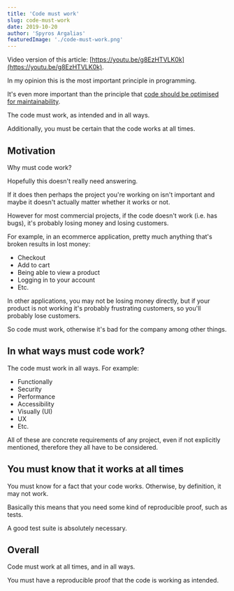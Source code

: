 ```yaml
---
title: 'Code must work'
slug: code-must-work
date: 2019-10-20
author: 'Spyros Argalias'
featuredImage: './code-must-work.png'
---
```


Video version of this article: [https://youtu.be/g8EzHTVLK0k](https://youtu.be/g8EzHTVLK0k).


In my opinion this is the most important principle in programming.

It's even more important than the principle that [code should be optimised for maintainability](/blog/code-should-be-optimised-for-maintainability/).

The code must work, as intended and in all ways.

Additionally, you must be certain that the code works at all times.


## Motivation

Why must code work?

Hopefully this doesn't really need answering.

If it does then perhaps the project you're working on isn't important and maybe it doesn't actually matter whether it works or not.

However for most commercial projects, if the code doesn't work (i.e. has bugs), it's probably losing money and losing customers.

For example, in an ecommerce application, pretty much anything that's broken results in lost money:
- Checkout
- Add to cart
- Being able to view a product
- Logging in to your account
- Etc.

In other applications, you may not be losing money directly, but if your product is not working it's probably frustrating customers, so you'll probably lose customers.

So code must work, otherwise it's bad for the company among other things.


## In what ways must code work?

The code must work in all ways. For example:
- Functionally
- Security
- Performance
- Accessibility
- Visually (UI)
- UX
- Etc.

All of these are concrete requirements of any project, even if not explicitly mentioned, therefore they all have to be considered.


## You must know that it works at all times

You must know for a fact that your code works. Otherwise, by definition, it may not work.

Basically this means that you need some kind of reproducible proof, such as tests.

A good test suite is absolutely necessary.


## Overall

Code must work at all times, and in all ways.

You must have a reproducible proof that the code is working as intended.
